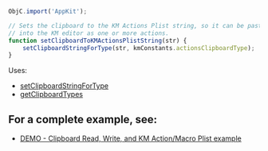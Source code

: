 
```js
ObjC.import('AppKit');

// Sets the clipboard to the KM Actions Plist string, so it can be pasted
// into the KM editor as one or more actions.
function setClipboardToKMActionsPlistString(str) {
	setClipboardStringForType(str, kmConstants.actionsClipboardType);
}
```

Uses:
* [setClipboardStringForType](JXA%2FsetClipboardStringForType.md)
* [getClipboardTypes](JXA%2FgetClipboardTypes.md)

## For a complete example, see:
* [DEMO - Clipboard Read, Write, and KM Action/Macro Plist example](JXA%2FDEMO%20-%20Clipboard%20Read%2C%20Write%2C%20and%20KM%20Action%20Macro%20Plist%20example.md)